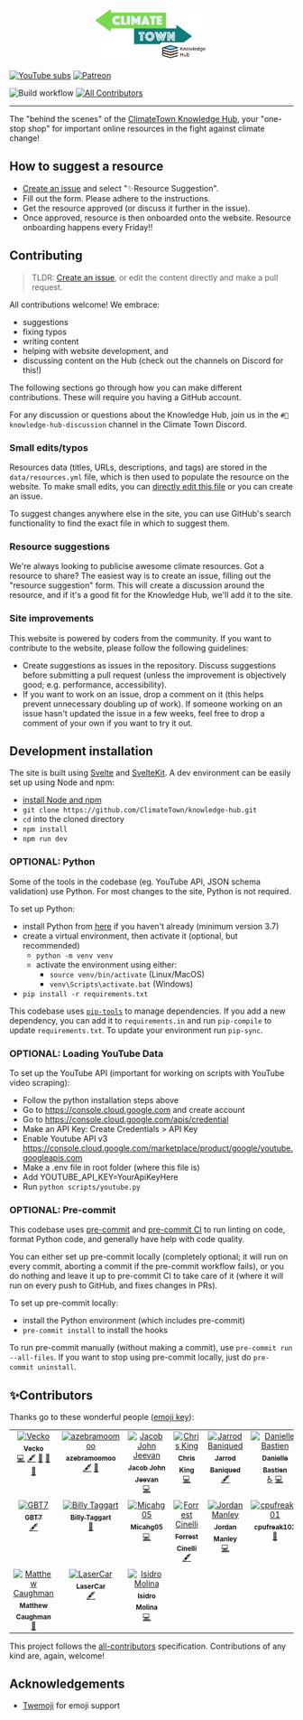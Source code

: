 <p align="center">
<a href="https://climatetown.github.io/knowledge-hub">
<img width="200" src="static/images/knowledge-hub-logo.png">
</a>
</p>

[![YouTube subs](https://img.shields.io/youtube/channel/subscribers/UCuVLG9pThvBABcYCm7pkNkA?label=ClimateTown&style=for-the-badge)](https://www.youtube.com/@ClimateTown)
[![Patreon](https://img.shields.io/badge/Patreon-F96854?style=for-the-badge&logo=patreon&logoColor=white)](https://www.patreon.com/ClimateTown)

![Build workflow](https://img.shields.io/github/actions/workflow/status/ClimateTown/knowledge-hub/build.yml?branch=main&label=website%20build)
[![All Contributors](https://img.shields.io/github/all-contributors/ClimateTown/knowledge-hub?color=ee8449&style=flat-square)](#✨contributors)

---

The "behind the scenes" of the [ClimateTown Knowledge Hub](https://climatetown.github.io/knowledge-hub), your "one-stop shop" for important online resources in the fight against climate change!

## How to suggest a resource

- [Create an issue](https://github.com/ClimateTown/knowledge-hub/issues/new/choose) and select "✨Resource Suggestion".
- Fill out the form. Please adhere to the instructions.
- Get the resource approved (or discuss it further in the issue).
- Once approved, resource is then onboarded onto the website. Resource onboarding happens every Friday!!

## Contributing

> TLDR: [Create an issue](https://github.com/ClimateTown/knowledge-hub/issues/new/choose), or edit the content directly and make a pull request.

All contributions welcome! We embrace:

- suggestions
- fixing typos
- writing content
- helping with website development, and
- discussing content on the Hub (check out the channels on Discord for this!)

The following sections go through how you can make different contributions. These will require you having a GitHub account.

For any discussion or questions about the Knowledge Hub, join us in the `#💬knowledge-hub-discussion` channel in the Climate Town Discord.

### Small edits/typos

Resources data (titles, URLs, descriptions, and tags) are stored in the `data/resources.yml` file, which is then used to populate the resource on the website. To make small edits, you can [directly edit this file](https://github.com/ClimateTown/knowledge-hub/edit/main/data/resources.yml) or you can create an issue.

To suggest changes anywhere else in the site, you can use GitHub's search functionality to find the exact file in which to suggest them.

### Resource suggestions

We're always looking to publicise awesome climate resources. Got a resource to share? The easiest way is to create an issue, filling out the "resource suggestion" form. This will create a discussion around the resource, and if it's a good fit for the Knowledge Hub, we'll add it to the site.

### Site improvements

This website is powered by coders from the community. If you want to contribute to the website, please follow the following guidelines:

- Create suggestions as issues in the repository. Discuss suggestions before submitting a pull request (unless the improvement is objectively good; e.g. performance, accessibility).
- If you want to work on an issue, drop a comment on it (this helps prevent unnecessary doubling up of work). If someone working on an issue hasn't updated the issue in a few weeks, feel free to drop a comment of your own if you want to try it out.

## Development installation

The site is built using [Svelte](https://svelte.dev/) and [SvelteKit](https://kit.svelte.dev/). A dev environment can be easily set up using Node and npm:

- [install Node and npm](https://docs.npmjs.com/downloading-and-installing-node-js-and-npm/)
- `git clone https://github.com/ClimateTown/knowledge-hub.git`
- `cd` into the cloned directory
- `npm install`
- `npm run dev`

### OPTIONAL: Python

Some of the tools in the codebase (eg. YouTube API, JSON schema validation) use Python. For most changes to the site, Python is not required.

To set up Python:

- install Python from [here](https://www.python.org/downloads/) if you haven't already (minimum version 3.7)
- create a virtual environment, then activate it (optional, but recommended)
  - `python -m venv venv`
  - activate the environment using either:
    - `source venv/bin/activate` (Linux/MacOS)
    - `venv\Scripts\activate.bat` (Windows)
- `pip install -r requirements.txt`

This codebase uses [`pip-tools`](https://pypi.org/project/pip-tools/) to manage dependencies. If you add a new dependency, you can add it to `requirements.in` and run `pip-compile` to update `requirements.txt`. To update your environment run `pip-sync`.

### OPTIONAL: Loading YouTube Data

To set up the YouTube API (important for working on scripts with YouTube video scraping):

- Follow the python installation steps above
- Go to <https://console.cloud.google.com> and create account
- Go to <https://console.cloud.google.com/apis/credential>
- Make an API Key: Create Credentials > API Key
- Enable Youtube API v3 <https://console.cloud.google.com/marketplace/product/google/youtube.googleapis.com>
- Make a .env file in root folder (where this file is)
- Add YOUTUBE_API_KEY=YourApiKeyHere
- Run `python scripts/youtube.py`

### OPTIONAL: Pre-commit

This codebase uses [pre-commit](https://pre-commit.com/) and [pre-commit CI](https://pre-commit.ci/) to run linting on code, format Python code, and generally have help with code quality.

You can either set up pre-commit locally (completely optional; it will run on every commit, aborting a commit if the pre-commit workflow fails), or you do nothing and leave it up to pre-commit CI to take care of it (where it will run on every push to GitHub, and fixes changes in PRs).

To set up pre-commit locally:

- install the Python environment (which includes pre-commit)
- `pre-commit install` to install the hooks

To run pre-commit manually (without making a commit), use `pre-commit run --all-files`. If you want to stop using pre-commit locally, just do `pre-commit uninstall`.

## ✨Contributors

Thanks go to these wonderful people ([emoji key](https://allcontributors.org/docs/en/emoji-key)):

<!-- ALL-CONTRIBUTORS-LIST:START - Do not remove or modify this section -->
<!-- prettier-ignore-start -->
<!-- markdownlint-disable -->
<table>
  <tbody>
    <tr>
      <td align="center" valign="top" width="14.28%"><a href="https://github.com/VeckoTheGecko"><img src="https://avatars.githubusercontent.com/u/36369090?v=4?s=60" width="60px;" alt="Vecko"/><br /><sub><b>Vecko</b></sub></a><br /><a href="https://github.com/ClimateTown/knowledge-hub/commits?author=VeckoTheGecko" title="Code">💻</a> <a href="#content-VeckoTheGecko" title="Content">🖋</a> <a href="#ideas-VeckoTheGecko" title="Ideas, Planning, & Feedback">🤔</a> <a href="#maintenance-VeckoTheGecko" title="Maintenance">🚧</a> <a href="#projectManagement-VeckoTheGecko" title="Project Management">📆</a></td>
      <td align="center" valign="top" width="14.28%"><a href="https://github.com/azebramoomoo"><img src="https://avatars.githubusercontent.com/u/121310825?v=4?s=60" width="60px;" alt="azebramoomoo"/><br /><sub><b>azebramoomoo</b></sub></a><br /><a href="#content-azebramoomoo" title="Content">🖋</a> <a href="#design-azebramoomoo" title="Design">🎨</a></td>
      <td align="center" valign="top" width="14.28%"><a href="https://github.com/Jacobjeevan"><img src="https://avatars.githubusercontent.com/u/40040905?v=4?s=60" width="60px;" alt="Jacob John Jeevan"/><br /><sub><b>Jacob John Jeevan</b></sub></a><br /><a href="https://github.com/ClimateTown/knowledge-hub/commits?author=Jacobjeevan" title="Code">💻</a></td>
      <td align="center" valign="top" width="14.28%"><a href="https://github.com/Morzaram"><img src="https://avatars.githubusercontent.com/u/70202379?v=4?s=60" width="60px;" alt="Chris King"/><br /><sub><b>Chris King</b></sub></a><br /><a href="https://github.com/ClimateTown/knowledge-hub/commits?author=Morzaram" title="Code">💻</a></td>
      <td align="center" valign="top" width="14.28%"><a href="https://github.com/JarrodBaniqued"><img src="https://avatars.githubusercontent.com/u/132729879?v=4?s=60" width="60px;" alt="Jarrod Baniqued"/><br /><sub><b>Jarrod Baniqued</b></sub></a><br /><a href="#content-JarrodBaniqued" title="Content">🖋</a></td>
      <td align="center" valign="top" width="14.28%"><a href="https://daniellemlbastien.com/"><img src="https://avatars.githubusercontent.com/u/4835191?v=4?s=60" width="60px;" alt="Danielle Bastien"/><br /><sub><b>Danielle Bastien</b></sub></a><br /><a href="#a11y-dmlb" title="Accessibility">️️️️♿️</a> <a href="https://github.com/ClimateTown/knowledge-hub/commits?author=dmlb" title="Code">💻</a></td>
      <td align="center" valign="top" width="14.28%"><a href="https://github.com/tutterown"><img src="https://avatars.githubusercontent.com/u/1977859?v=4?s=60" width="60px;" alt="Nick Tutterow"/><br /><sub><b>Nick Tutterow</b></sub></a><br /><a href="https://github.com/ClimateTown/knowledge-hub/commits?author=tutterown" title="Code">💻</a> <a href="#content-tutterown" title="Content">🖋</a></td>
    </tr>
    <tr>
      <td align="center" valign="top" width="14.28%"><a href="https://github.com/GBT7"><img src="https://avatars.githubusercontent.com/u/1940589?v=4?s=60" width="60px;" alt="GBT7"/><br /><sub><b>GBT7</b></sub></a><br /><a href="#content-GBT7" title="Content">🖋</a></td>
      <td align="center" valign="top" width="14.28%"><a href="https://github.com/williamtaggart97"><img src="https://avatars.githubusercontent.com/u/49992113?v=4?s=60" width="60px;" alt="Billy Taggart"/><br /><sub><b>Billy Taggart</b></sub></a><br /><a href="#ideas-williamtaggart97" title="Ideas, Planning, & Feedback">🤔</a></td>
      <td align="center" valign="top" width="14.28%"><a href="https://github.com/Micahg05"><img src="https://avatars.githubusercontent.com/u/28328628?v=4?s=60" width="60px;" alt="Micahg05"/><br /><sub><b>Micahg05</b></sub></a><br /><a href="https://github.com/ClimateTown/knowledge-hub/commits?author=Micahg05" title="Code">💻</a></td>
      <td align="center" valign="top" width="14.28%"><a href="https://github.com/ForrestCinelli"><img src="https://avatars.githubusercontent.com/u/4729019?v=4?s=60" width="60px;" alt="Forrest Cinelli"/><br /><sub><b>Forrest Cinelli</b></sub></a><br /><a href="#content-ForrestCinelli" title="Content">🖋</a></td>
      <td align="center" valign="top" width="14.28%"><a href="https://github.com/werner33"><img src="https://avatars.githubusercontent.com/u/692461?v=4?s=60" width="60px;" alt="Jordan Manley"/><br /><sub><b>Jordan Manley</b></sub></a><br /><a href="https://github.com/ClimateTown/knowledge-hub/commits?author=werner33" title="Code">💻</a></td>
      <td align="center" valign="top" width="14.28%"><a href="https://discord.com/users/165584193093369856"><img src="https://pnggrid.com/wp-content/uploads/2021/05/Discord-Logo-Square.png?s=60" width="60px;" alt="cpufreak101"/><br /><sub><b>cpufreak101</b></sub></a><br /><a href="#design-cpufreak101#9442" title="Design">🎨</a></td>
      <td align="center" valign="top" width="14.28%"><a href="https://github.com/Veeltu"><img src="https://avatars.githubusercontent.com/u/88980422?v=4?s=60" width="60px;" alt="Paweł Andrys"/><br /><sub><b>Paweł Andrys</b></sub></a><br /><a href="https://github.com/ClimateTown/knowledge-hub/commits?author=Veeltu" title="Code">💻</a></td>
    </tr>
    <tr>
      <td align="center" valign="top" width="14.28%"><a href="http://hackerone.com"><img src="https://avatars.githubusercontent.com/u/69660071?v=4?s=60" width="60px;" alt="Matthew Caughman"/><br /><sub><b>Matthew Caughman</b></sub></a><br /><a href="https://github.com/ClimateTown/knowledge-hub/pulls?q=is%3Apr+reviewed-by%3Amacaugh" title="Reviewed Pull Requests">👀</a></td>
      <td align="center" valign="top" width="14.28%"><a href="https://github.com/Lasercar"><img src="https://avatars.githubusercontent.com/u/64717068?v=4?s=60" width="60px;" alt="LaserCar"/><br /><sub><b>LaserCar</b></sub></a><br /><a href="#content-LaserCar" title="Content">🖋</a></td>
      <td align="center" valign="top" width="14.28%"><a href="https://www.linkedin.com/in/isidro-molina-b20497215/"><img src="https://avatars.githubusercontent.com/u/86175612?v=4?s=60" width="60px;" alt="Isidro Molina"/><br /><sub><b>Isidro Molina</b></sub></a><br /><a href="https://github.com/ClimateTown/knowledge-hub/commits?author=imolina212" title="Code">💻</a></td>
    </tr>
  </tbody>
</table>

<!-- markdownlint-restore -->
<!-- prettier-ignore-end -->

<!-- ALL-CONTRIBUTORS-LIST:END -->

This project follows the [all-contributors](https://allcontributors.org) specification. Contributions of any kind are, again, welcome!

## Acknowledgements

- [Twemoji](https://twemoji.twitter.com/) for emoji support
